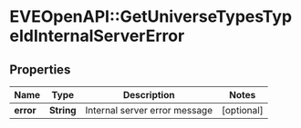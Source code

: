 # EVEOpenAPI::GetUniverseTypesTypeIdInternalServerError

## Properties
Name | Type | Description | Notes
------------ | ------------- | ------------- | -------------
**error** | **String** | Internal server error message | [optional] 


